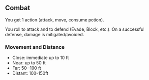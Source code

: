 ## Combat

You get 1 action (attack, move, consume potion).

You roll to attack and to defend (Evade, Block, etc.). On a successful defense, damage is mitigated/avoided.

### Movement and Distance

- Close: immediate up to 10 ft
- Near: up to 50 ft
- Far: 50 -100 ft
- Distant: 100-150ft